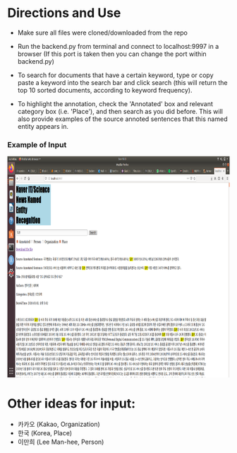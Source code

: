 # Directions and Use

- Make sure all files were cloned/downloaded from the repo

- Run the backend.py from terminal and connect to localhost:9997 in a browser (If this port is taken then you can change the port within backend.py)

- To search for documents that have a certain keyword, type or copy paste a keyword into the search bar and click search (this will return the top 10 sorted documents, according to keyword frequency).

- To highlight the annotation, check the 'Annotated' box and relevant category box (i.e. 'Place'), and then search as you did before. This will also provide examples of the source annoted sentences that this named entity appears in.

### Example of Input

<img src="user_example.png" title="Example of Searching For Annotations" height="500" width="1000">

# Other ideas for input:

- 카카오 (Kakao, Organization)
- 한국 (Korea, Place)
- 이만희 (Lee Man-hee, Person)
